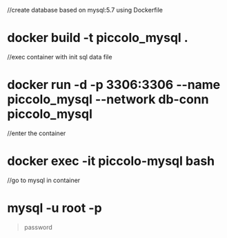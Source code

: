 //create database based on mysql:5.7 using Dockerfile
# docker build -t piccolo_mysql .

//exec container with init sql data file
# docker run -d -p 3306:3306 --name piccolo_mysql --network db-conn  piccolo_mysql

//enter the container
# docker exec -it piccolo-mysql bash

//go to mysql in container
# mysql -u root -p
> password

